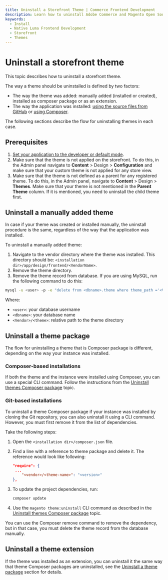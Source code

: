 ```yaml
---
title: Uninstall a Storefront Theme | Commerce Frontend Development
description: Learn how to uninstall Adobe Commerce and Magento Open Source themes.
keywords:
  - Install
  - Native Luma Frontend Development
  - Storefront
  - Themes
---
```


# Uninstall a storefront theme

This topic describes how to uninstall a storefront theme.

The way a theme should be uninstalled is defined by two factors:

*  The way the theme was added: manually added (installed or created), installed as composer package or as an extension.
*  The way the application was installed: [using the source files from GitHub](https://devdocs.magento.com/guides/v2.4/install-gde/install/cli/install-cli-sample-data-clone.html) or [using Composer](https://devdocs.magento.com/guides/v2.4/install-gde/install/cli/install-cli-sample-data-composer.html).

The following sections describe the flow for uninstalling themes in each case.

## Prerequisites

1. [Set your application to the developer or default mode](https://experienceleague.adobe.com/docs/commerce-operations/configuration-guide/cli/set-mode.html).
1. Make sure that the theme is not applied on the storefront. To do this, in the Admin panel navigate to **Content** > Design > **Configuration** and make sure that your custom theme is not applied for any store view.
1. Make sure that the theme is not defined as a parent for any registered theme. To do this, in the Admin panel, navigate to **Content** > Design > **Themes**. Make sure that your theme is not mentioned in the **Parent Theme** column. If it is mentioned, you need to uninstall the child theme first.

## Uninstall a manually added theme

In case if your theme was created or installed manually, the uninstall procedure is the same, regardless of the way that the application was installed.

To uninstall a manually added theme:

1. Navigate to the vendor directory where the theme was installed. This directory should be: `<installation dir>/app/design/frontend/<VendorName>`.
1. Remove the theme directory.
1. Remove the theme record from database. If you are using MySQL, run the following command to do this:

```bash
mysql -u <user> -p -e "delete from <dbname>.theme where theme_path ='<Vendor>/<theme>' AND area ='frontend' limit 1"
```

Where:

*  `<user>`: your database username
*  `<dbname>`: your database name
*  `<Vendor>/<theme>`: relative path to the theme directory

## Uninstall a theme package

The flow for uninstalling a theme that is Composer package is different, depending on the way your instance was installed.

### Composer-based installations

If both the theme and the instance were installed using Composer, you can use a special CLI command. Follow the instructions from the [Uninstall themes Composer package](https://devdocs.magento.com/guides/v2.4/install-gde/install/cli/install-cli-theme-uninstall.html) topic.

### Git-based installations

To uninstall a theme Composer package if your instance was installed by cloning the Git repository, you can also uninstall it using a CLI command. However, you must first remove it from the list of dependencies.

Take the following steps:

1. Open the `<installation dir>/composer.json` file.
1. Find a line with a reference to theme package and delete it. The reference would look like following:

   ```json
   "require": {
    ...
       "<vendor>/<theme-name>": "<version>"
   },
   ```

1. To update the project dependencies, run:

   ```bash
   composer update
   ```

1. Use the `magento theme:uninstall` CLI command as described in the [Uninstall themes Composer package](https://devdocs.magento.com/guides/v2.4/install-gde/install/cli/install-cli-theme-uninstall.html) topic.

<InlineAlert variant="info" slots="text"/>

You can use the Composer remove command to remove the dependency, but in that case, you must delete the theme record from the database manually.

## Uninstall a theme extension

If the theme was installed as an extension, you can uninstall it the same way that theme Composer packages are uninstalled, see the [Uninstall a theme package](#composer-based-installations) section for details.
